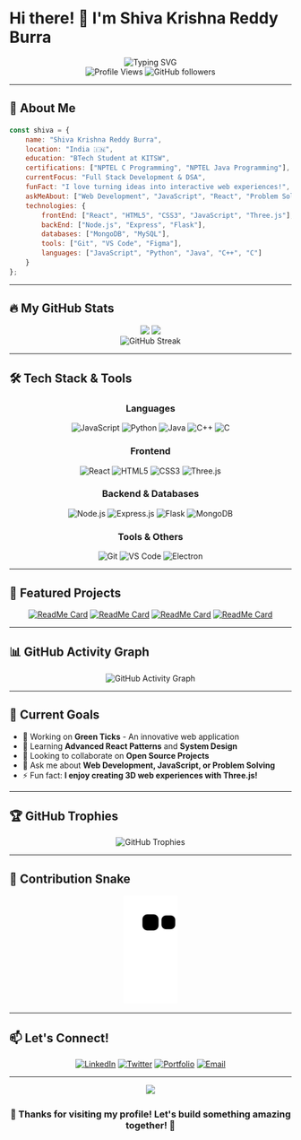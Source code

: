 # Hi there! 👋 I'm Shiva Krishna Reddy Burra

<div align="center">
  <img src="https://readme-typing-svg.herokuapp.com?font=Fira+Code&size=30&pause=1000&color=00D4AA&center=true&vCenter=true&width=600&lines=Full+Stack+Developer;NPTEL+Certified;BTech+Student+at+KITSW;Problem+Solver;Creative+Thinker" alt="Typing SVG" />
</div>

<div align="center">
  <img src="https://komarev.com/ghpvc/?username=ShivaKrishnaReddyBurra&color=blueviolet&style=flat-square&label=Profile+Views" alt="Profile Views" />
  <img src="https://img.shields.io/github/followers/ShivaKrishnaReddyBurra?label=Followers&style=social" alt="GitHub followers" />
</div>

---

## 🚀 About Me

```javascript
const shiva = {
    name: "Shiva Krishna Reddy Burra",
    location: "India 🇮🇳",
    education: "BTech Student at KITSW",
    certifications: ["NPTEL C Programming", "NPTEL Java Programming"],
    currentFocus: "Full Stack Development & DSA",
    funFact: "I love turning ideas into interactive web experiences!",
    askMeAbout: ["Web Development", "JavaScript", "React", "Problem Solving"],
    technologies: {
        frontEnd: ["React", "HTML5", "CSS3", "JavaScript", "Three.js"],
        backEnd: ["Node.js", "Express", "Flask"],
        databases: ["MongoDB", "MySQL"],
        tools: ["Git", "VS Code", "Figma"],
        languages: ["JavaScript", "Python", "Java", "C++", "C"]
    }
};
```

---

## 🔥 My GitHub Stats

<div align="center">
  <img height="180em" src="https://github-readme-stats.vercel.app/api?username=ShivaKrishnaReddyBurra&show_icons=true&theme=tokyonight&include_all_commits=true&count_private=true"/>
  <img height="180em" src="https://github-readme-stats.vercel.app/api/top-langs/?username=ShivaKrishnaReddyBurra&layout=compact&langs_count=8&theme=tokyonight"/>
</div>

<div align="center">
  <img src="https://github-readme-streak-stats.herokuapp.com/?user=ShivaKrishnaReddyBurra&theme=tokyonight" alt="GitHub Streak" />
</div>

---

## 🛠️ Tech Stack & Tools

<div align="center">

### Languages
![JavaScript](https://img.shields.io/badge/JavaScript-F7DF1E?style=for-the-badge&logo=javascript&logoColor=black)
![Python](https://img.shields.io/badge/Python-3776AB?style=for-the-badge&logo=python&logoColor=white)
![Java](https://img.shields.io/badge/Java-ED8B00?style=for-the-badge&logo=java&logoColor=white)
![C++](https://img.shields.io/badge/C++-00599C?style=for-the-badge&logo=c%2B%2B&logoColor=white)
![C](https://img.shields.io/badge/C-00599C?style=for-the-badge&logo=c&logoColor=white)

### Frontend
![React](https://img.shields.io/badge/React-20232A?style=for-the-badge&logo=react&logoColor=61DAFB)
![HTML5](https://img.shields.io/badge/HTML5-E34F26?style=for-the-badge&logo=html5&logoColor=white)
![CSS3](https://img.shields.io/badge/CSS3-1572B6?style=for-the-badge&logo=css3&logoColor=white)
![Three.js](https://img.shields.io/badge/Three.js-000000?style=for-the-badge&logo=three.js&logoColor=white)

### Backend & Databases
![Node.js](https://img.shields.io/badge/Node.js-43853D?style=for-the-badge&logo=node.js&logoColor=white)
![Express.js](https://img.shields.io/badge/Express.js-404D59?style=for-the-badge)
![Flask](https://img.shields.io/badge/Flask-000000?style=for-the-badge&logo=flask&logoColor=white)
![MongoDB](https://img.shields.io/badge/MongoDB-4EA94B?style=for-the-badge&logo=mongodb&logoColor=white)

### Tools & Others
![Git](https://img.shields.io/badge/Git-F05032?style=for-the-badge&logo=git&logoColor=white)
![VS Code](https://img.shields.io/badge/VS_Code-007ACC?style=for-the-badge&logo=visual-studio-code&logoColor=white)
![Electron](https://img.shields.io/badge/Electron-2B2E3A?style=for-the-badge&logo=electron&logoColor=9FEAF9)

</div>

---

## 🌟 Featured Projects

<div align="center">

[![ReadMe Card](https://github-readme-stats.vercel.app/api/pin/?username=ShivaKrishnaReddyBurra&repo=greenthicks&theme=tokyonight)](https://github.com/ShivaKrishnaReddyBurra/greenthicks)
[![ReadMe Card](https://github-readme-stats.vercel.app/api/pin/?username=ShivaKrishnaReddyBurra&repo=portfolio-v2&theme=tokyonight)](https://github.com/ShivaKrishnaReddyBurra/portfolio-v2)
[![ReadMe Card](https://github-readme-stats.vercel.app/api/pin/?username=ShivaKrishnaReddyBurra&repo=EmptyCup&theme=tokyonight)](https://github.com/ShivaKrishnaReddyBurra/EmptyCup)
[![ReadMe Card](https://github-readme-stats.vercel.app/api/pin/?username=ShivaKrishnaReddyBurra&repo=educational-task-management&theme=tokyonight)](https://github.com/ShivaKrishnaReddyBurra/educational-task-management)

</div>

---

## 📊 GitHub Activity Graph

<div align="center">
  <img src="https://github-readme-activity-graph.vercel.app/graph?username=ShivaKrishnaReddyBurra&theme=tokyo-night&bg_color=1a1b27&color=38d9a9&line=38d9a9&point=38d9a9&area_color=38d9a9&area=true&hide_border=true" alt="GitHub Activity Graph" />
</div>

---

## 🎯 Current Goals

- 🔭 Working on **Green Ticks** - An innovative web application
- 🌱 Learning **Advanced React Patterns** and **System Design**
- 👯 Looking to collaborate on **Open Source Projects**
- 💬 Ask me about **Web Development, JavaScript, or Problem Solving**
- ⚡ Fun fact: **I enjoy creating 3D web experiences with Three.js!**

---

## 🏆 GitHub Trophies

<div align="center">
  <img src="https://github-profile-trophy.vercel.app/?username=ShivaKrishnaReddyBurra&theme=tokyonight&no-frame=true&row=1&column=7" alt="GitHub Trophies" />
</div>

---

## 🎨 Contribution Snake

<div align="center">
  <img src="https://raw.githubusercontent.com/ShivaKrishnaReddyBurra/ShivaKrishnaReddyBurra/output/snake.svg" alt="Snake animation" />
</div>

---

## 📫 Let's Connect!

<div align="center">

[![LinkedIn](https://img.shields.io/badge/LinkedIn-0077B5?style=for-the-badge&logo=linkedin&logoColor=white)](https://linkedin.com/in/your-linkedin)
[![Twitter](https://img.shields.io/badge/Twitter-1DA1F2?style=for-the-badge&logo=twitter&logoColor=white)](https://twitter.com/your-twitter)
[![Portfolio](https://img.shields.io/badge/Portfolio-FF5722?style=for-the-badge&logo=google-chrome&logoColor=white)](https://your-portfolio-link.com)
[![Email](https://img.shields.io/badge/Email-D14836?style=for-the-badge&logo=gmail&logoColor=white)](mailto:your-email@gmail.com)

</div>

---

<div align="center">
  <img src="https://capsule-render.vercel.app/api?type=waving&color=gradient&height=100&section=footer" />
</div>

<div align="center">
  <h3>💫 Thanks for visiting my profile! Let's build something amazing together! 💫</h3>
</div>
